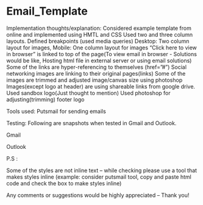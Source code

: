 # Email_Template
Implementation thoughts/explanation:
Considered example template from online and implemented using HMTL and CSS
Used two and three column layouts. 
Defined breakpoints (used media queries)
Desktop: Two column layout for images, Mobile: One column layout for images
“Click here to view in browser” is linked to top of the page(To view email in browser - Solutions would be like, Hosting html file in external server or using email solutions)
Some of the links are hyper-referencing to themselves (href=”#”)
Social networking images are linking to their original pages(links)
Some of the images are trimmed and adjusted image/canvas size using photoshop
Images(except logo at header) are using shareable links from google drive.
Used sandbox logo(Just thought to mention)
Used photoshop for adjusting(trimming) footer logo

Tools used: 
Putsmail for sending emails

Testing:
Following are snapshots when tested in Gmail and Outlook.

Gmail

 

Outlook

 


P.S :

Some of the styles are not inline text – while checking please use a tool that makes styles inline (example: consider putsmail tool, copy and paste html code and check the box to make styles inline)
 

Any comments or suggestions would be highly appreciated – Thank you! 
